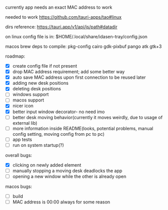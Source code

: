 currently app needs an exact MAC address to work

needed to work
https://github.com/tauri-apps/tao#linux

dirs reference:
https://tauri.app/v1/api/js/path#datadir

on linux config file is in:
$HOME/.local/share/idasen-tray/config.json

macos brew deps to compile:
pkg-config
cairo
gdk-pixbuf
pango
atk
gtk+3

roadmap:

- [x] create config file if not present
- [x] drop MAC address requirement; add some better way
- [x] auto save MAC address upon first connection to be reused later
- [x] adding new desk positions
- [x] deleting desk positions
- [ ] windows support
- [ ] macos support
- [x] nicer icon
- [x] better input window decorator- no need imo
- [ ] better desk moving behavior(currently it moves weirdly, due to usage of external lib)
- [ ] more information inside README(looks, potential problems, manual config setting, moving config from pc to pc)
- [ ] app tests
- [ ] run on system startup(?)

overall bugs:

- [x] clicking on newly added element
- [ ] manually stopping a moving desk deadlocks the app
- [ ] opening a new window while the other is already open

macos bugs:

- [ ] build
- [ ] MAC address is 00:00 always for some reason

